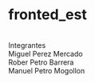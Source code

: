 # fronted_est
<br>
Integrantes
<br>
Miguel Perez Mercado
<br>
Rober Petro Barrera
<br>
Manuel Petro Mogollon
